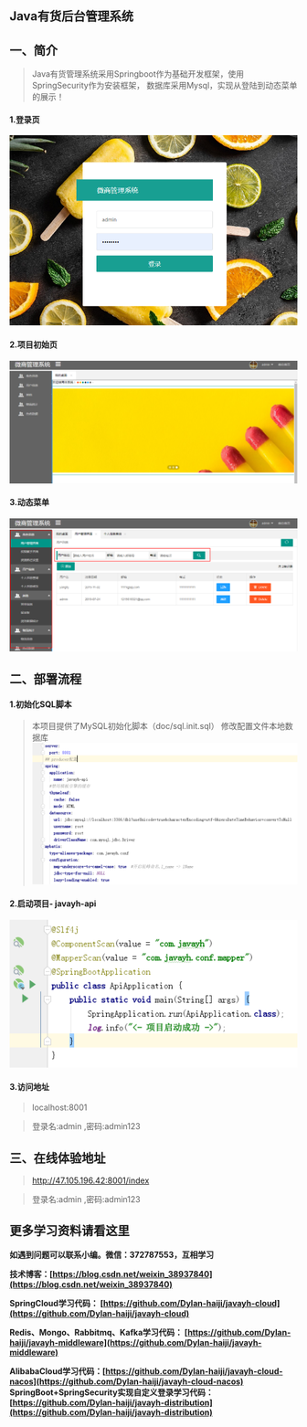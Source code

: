 ##  Java有货后台管理系统

## 一、简介
> Java有货管理系统采用Springboot作为基础开发框架，使用SpringSecurity作为安装框架，
数据库采用Mysql，实现从登陆到动态菜单的展示！
#### 1.登录页
![full stack developer tutorial](doc/img/login.png)
#### 2.项目初始页
![full stack developer tutorial](doc/img/cs.png)
#### 3.动态菜单
![full stack developer tutorial](doc/img/meun.png)

## 二、部署流程
#### 1.初始化SQL脚本
> 本项目提供了MySQL初始化脚本（doc/sql.init.sql）
> 修改配置文件本地数据库
![full stack developer tutorial](doc/img/add.png)
#### 2.启动项目- javayh-api
![full stack developer tutorial](doc/img/start.png)
#### 3.访问地址
>localhost:8001

>登录名:admin ,密码:admin123

## 三、在线体验地址
>http://47.105.196.42:8001/index

>登录名:admin ,密码:admin123




## 更多学习资料请看这里
**如遇到问题可以联系小编。微信：372787553，互相学习**

**技术博客：[https://blog.csdn.net/weixin_38937840](https://blog.csdn.net/weixin_38937840)**

**SpringCloud学习代码： [https://github.com/Dylan-haiji/javayh-cloud](https://github.com/Dylan-haiji/javayh-cloud)**

**Redis、Mongo、Rabbitmq、Kafka学习代码： [https://github.com/Dylan-haiji/javayh-middleware](https://github.com/Dylan-haiji/javayh-middleware)**

**AlibabaCloud学习代码：[https://github.com/Dylan-haiji/javayh-cloud-nacos](https://github.com/Dylan-haiji/javayh-cloud-nacos)**
**SpringBoot+SpringSecurity实现自定义登录学习代码：[https://github.com/Dylan-haiji/javayh-distribution](https://github.com/Dylan-haiji/javayh-distribution)**
